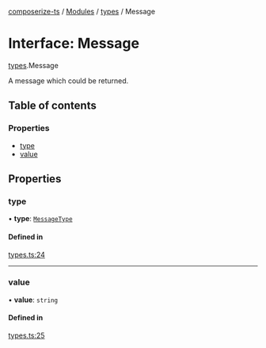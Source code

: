 [composerize-ts](../README.md) / [Modules](../modules.md) / [types](../modules/types.md) / Message

# Interface: Message

[types](../modules/types.md).Message

A message which could be returned.

## Table of contents

### Properties

- [type](types.Message.md#type)
- [value](types.Message.md#value)

## Properties

### type

• **type**: [`MessageType`](../enums/types.MessageType.md)

#### Defined in

[types.ts:24](https://github.com/cgoIT/composerize-ts/blob/e7b4970/src/types.ts#L24)

___

### value

• **value**: `string`

#### Defined in

[types.ts:25](https://github.com/cgoIT/composerize-ts/blob/e7b4970/src/types.ts#L25)
